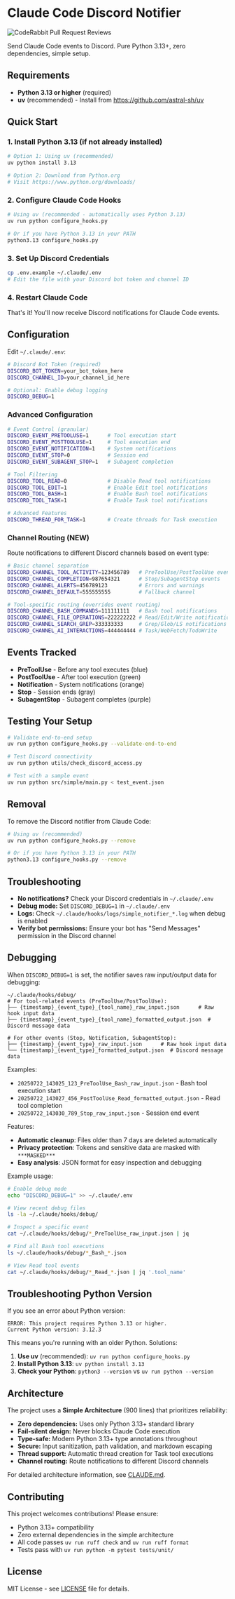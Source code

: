 # Claude Code Discord Notifier

![CodeRabbit Pull Request Reviews](https://img.shields.io/coderabbit/prs/github/Rokurolize/claude-code-event-notifier?utm_source=oss&utm_medium=github&utm_campaign=Rokurolize%2Fclaude-code-event-notifier&labelColor=171717&color=FF570A&link=https%3A%2F%2Fcoderabbit.ai&label=CodeRabbit+Reviews)

Send Claude Code events to Discord. Pure Python 3.13+, zero dependencies, simple setup.

## Requirements

- **Python 3.13 or higher** (required)
- **uv** (recommended) - Install from https://github.com/astral-sh/uv

## Quick Start

### 1. Install Python 3.13 (if not already installed)

```bash
# Option 1: Using uv (recommended)
uv python install 3.13

# Option 2: Download from Python.org
# Visit https://www.python.org/downloads/
```

### 2. Configure Claude Code Hooks

```bash
# Using uv (recommended - automatically uses Python 3.13)
uv run python configure_hooks.py

# Or if you have Python 3.13 in your PATH
python3.13 configure_hooks.py
```

### 3. Set Up Discord Credentials

```bash
cp .env.example ~/.claude/.env
# Edit the file with your Discord bot token and channel ID
```

### 4. Restart Claude Code

That's it! You'll now receive Discord notifications for Claude Code events.

## Configuration

Edit `~/.claude/.env`:

```bash
# Discord Bot Token (required)
DISCORD_BOT_TOKEN=your_bot_token_here
DISCORD_CHANNEL_ID=your_channel_id_here

# Optional: Enable debug logging
DISCORD_DEBUG=1
```

### Advanced Configuration

```bash
# Event Control (granular)
DISCORD_EVENT_PRETOOLUSE=1      # Tool execution start
DISCORD_EVENT_POSTTOOLUSE=1     # Tool execution end
DISCORD_EVENT_NOTIFICATION=1    # System notifications
DISCORD_EVENT_STOP=0            # Session end
DISCORD_EVENT_SUBAGENT_STOP=1   # Subagent completion

# Tool Filtering
DISCORD_TOOL_READ=0             # Disable Read tool notifications
DISCORD_TOOL_EDIT=1             # Enable Edit tool notifications
DISCORD_TOOL_BASH=1             # Enable Bash tool notifications
DISCORD_TOOL_TASK=1             # Enable Task tool notifications

# Advanced Features
DISCORD_THREAD_FOR_TASK=1       # Create threads for Task execution
```

### Channel Routing (NEW)

Route notifications to different Discord channels based on event type:

```bash
# Basic channel separation
DISCORD_CHANNEL_TOOL_ACTIVITY=123456789   # PreToolUse/PostToolUse events
DISCORD_CHANNEL_COMPLETION=987654321      # Stop/SubagentStop events  
DISCORD_CHANNEL_ALERTS=456789123          # Errors and warnings
DISCORD_CHANNEL_DEFAULT=555555555         # Fallback channel

# Tool-specific routing (overrides event routing)
DISCORD_CHANNEL_BASH_COMMANDS=111111111   # Bash tool notifications
DISCORD_CHANNEL_FILE_OPERATIONS=222222222 # Read/Edit/Write notifications
DISCORD_CHANNEL_SEARCH_GREP=333333333     # Grep/Glob/LS notifications
DISCORD_CHANNEL_AI_INTERACTIONS=444444444 # Task/WebFetch/TodoWrite
```

## Events Tracked

- **PreToolUse** - Before any tool executes (blue)
- **PostToolUse** - After tool execution (green)
- **Notification** - System notifications (orange)
- **Stop** - Session ends (gray)
- **SubagentStop** - Subagent completes (purple)

## Testing Your Setup

```bash
# Validate end-to-end setup
uv run python configure_hooks.py --validate-end-to-end

# Test Discord connectivity
uv run python utils/check_discord_access.py

# Test with a sample event
uv run python src/simple/main.py < test_event.json
```

## Removal

To remove the Discord notifier from Claude Code:

```bash
# Using uv (recommended)
uv run python configure_hooks.py --remove

# Or if you have Python 3.13 in your PATH
python3.13 configure_hooks.py --remove
```

## Troubleshooting

- **No notifications?** Check your Discord credentials in `~/.claude/.env`
- **Debug mode:** Set `DISCORD_DEBUG=1` in `~/.claude/.env`
- **Logs:** Check `~/.claude/hooks/logs/simple_notifier_*.log` when debug is enabled
- **Verify bot permissions:** Ensure your bot has "Send Messages" permission in the Discord channel

## Debugging

When `DISCORD_DEBUG=1` is set, the notifier saves raw input/output data for debugging:

```text
~/.claude/hooks/debug/
# For tool-related events (PreToolUse/PostToolUse):
├── {timestamp}_{event_type}_{tool_name}_raw_input.json      # Raw hook input data
├── {timestamp}_{event_type}_{tool_name}_formatted_output.json  # Discord message data

# For other events (Stop, Notification, SubagentStop):
├── {timestamp}_{event_type}_raw_input.json      # Raw hook input data
└── {timestamp}_{event_type}_formatted_output.json  # Discord message data
```

Examples:
- `20250722_143025_123_PreToolUse_Bash_raw_input.json` - Bash tool execution start
- `20250722_143027_456_PostToolUse_Read_formatted_output.json` - Read tool completion
- `20250722_143030_789_Stop_raw_input.json` - Session end event

Features:
- **Automatic cleanup**: Files older than 7 days are deleted automatically
- **Privacy protection**: Tokens and sensitive data are masked with `***MASKED***`
- **Easy analysis**: JSON format for easy inspection and debugging

Example usage:
```bash
# Enable debug mode
echo "DISCORD_DEBUG=1" >> ~/.claude/.env

# View recent debug files
ls -la ~/.claude/hooks/debug/

# Inspect a specific event
cat ~/.claude/hooks/debug/*_PreToolUse_raw_input.json | jq

# Find all Bash tool executions
ls ~/.claude/hooks/debug/*_Bash_*.json

# View Read tool events
cat ~/.claude/hooks/debug/*_Read_*.json | jq '.tool_name'
```

## Troubleshooting Python Version

If you see an error about Python version:

```text
ERROR: This project requires Python 3.13 or higher.
Current Python version: 3.12.3
```

This means you're running with an older Python. Solutions:

1. **Use uv** (recommended): `uv run python configure_hooks.py`
2. **Install Python 3.13**: `uv python install 3.13`
3. **Check your Python**: `python3 --version` vs `uv run python --version`

## Architecture

The project uses a **Simple Architecture** (900 lines) that prioritizes reliability:

- **Zero dependencies:** Uses only Python 3.13+ standard library
- **Fail-silent design:** Never blocks Claude Code execution
- **Type-safe:** Modern Python 3.13+ type annotations throughout
- **Secure:** Input sanitization, path validation, and markdown escaping
- **Thread support:** Automatic thread creation for Task tool executions
- **Channel routing:** Route notifications to different Discord channels

For detailed architecture information, see [CLAUDE.md](CLAUDE.md).

## Contributing

This project welcomes contributions! Please ensure:
- Python 3.13+ compatibility
- Zero external dependencies in the simple architecture
- All code passes `uv run ruff check` and `uv run ruff format`
- Tests pass with `uv run python -m pytest tests/unit/`

## License

MIT License - see [LICENSE](LICENSE) file for details.